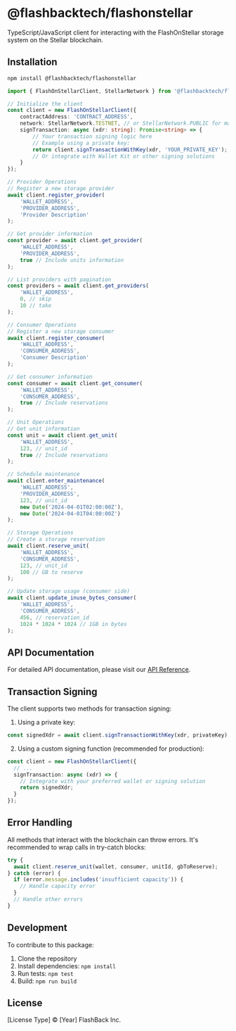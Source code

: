 # @flashbacktech/flashonstellar

TypeScript/JavaScript client for interacting with the FlashOnStellar storage system on the Stellar blockchain.

## Installation 

```bash
npm install @flashbacktech/flashonstellar
```

```typescript
import { FlashOnStellarClient, StellarNetwork } from '@flashbacktech/flashonstellar/client';

// Initialize the client
const client = new FlashOnStellarClient({
    contractAddress: 'CONTRACT_ADDRESS',
    network: StellarNetwork.TESTNET, // or StellarNetwork.PUBLIC for mainnet
    signTransaction: async (xdr: string): Promise<string> => {
        // Your transaction signing logic here
        // Example using a private key:
        return client.signTransactionWithKey(xdr, 'YOUR_PRIVATE_KEY');
        // Or integrate with Wallet Kit or other signing solutions
    }
});

// Provider Operations
// Register a new storage provider
await client.register_provider(
    'WALLET_ADDRESS',
    'PROVIDER_ADDRESS',
    'Provider Description'
);

// Get provider information
const provider = await client.get_provider(
    'WALLET_ADDRESS',
    'PROVIDER_ADDRESS',
    true // Include units information
);

// List providers with pagination
const providers = await client.get_providers(
    'WALLET_ADDRESS',
    0, // skip
    10 // take
);

// Consumer Operations
// Register a new storage consumer
await client.register_consumer(
    'WALLET_ADDRESS',
    'CONSUMER_ADDRESS',
    'Consumer Description'
);

// Get consumer information
const consumer = await client.get_consumer(
    'WALLET_ADDRESS',
    'CONSUMER_ADDRESS',
    true // Include reservations
);

// Unit Operations
// Get unit information
const unit = await client.get_unit(
    'WALLET_ADDRESS',
    123, // unit_id
    true // Include reservations
);

// Schedule maintenance
await client.enter_maintenance(
    'WALLET_ADDRESS',
    'PROVIDER_ADDRESS',
    123, // unit_id
    new Date('2024-04-01T02:00:00Z'),
    new Date('2024-04-01T04:00:00Z')
);

// Storage Operations
// Create a storage reservation
await client.reserve_unit(
    'WALLET_ADDRESS',
    'CONSUMER_ADDRESS',
    123, // unit_id
    100 // GB to reserve
);

// Update storage usage (consumer side)
await client.update_inuse_bytes_consumer(
    'WALLET_ADDRESS',
    'CONSUMER_ADDRESS',
    456, // reservation_id
    1024 * 1024 * 1024 // 1GB in bytes
);
```

## API Documentation

For detailed API documentation, please visit our [API Reference](https://flashbacktech.github.io/flashonstellar).

## Transaction Signing

The client supports two methods for transaction signing:

1. Using a private key:

```typescript
const signedXdr = await client.signTransactionWithKey(xdr, privateKey);
```

2. Using a custom signing function (recommended for production):

```typescript
const client = new FlashOnStellarClient({
  // ...
  signTransaction: async (xdr) => {
    // Integrate with your preferred wallet or signing solution
    return signedXdr;
  }
});
```

## Error Handling

All methods that interact with the blockchain can throw errors. It's recommended to wrap calls in try-catch blocks:

```typescript
try {
  await client.reserve_unit(wallet, consumer, unitId, gbToReserve);
} catch (error) {
  if (error.message.includes('insufficient capacity')) {
    // Handle capacity error
  }
  // Handle other errors
}
```

## Development

To contribute to this package:

1. Clone the repository
2. Install dependencies: `npm install`
3. Run tests: `npm test`
4. Build: `npm run build`

## License

[License Type] © [Year] FlashBack Inc.

